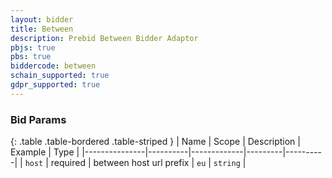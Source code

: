```yaml
---
layout: bidder
title: Between
description: Prebid Between Bidder Adaptor
pbjs: true
pbs: true
biddercode: between
schain_supported: true
gdpr_supported: true
---
```


### Bid Params

{: .table .table-bordered .table-striped }
| Name          | Scope    | Description | Example | Type     |
|---------------|----------|-------------|---------|----------|
| `host` | required |  between host url prefix         | `eu`   | `string` |



